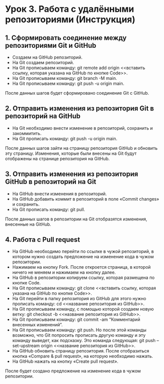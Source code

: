 # Урок 3. Работа с удалёнными репозиториями (Инструкция)

## 1. Сформировать соединение между репозиториями Git и GitHub
- Создаем на GitHub репозиторий.
- На Git создаем репозиторий.
- На Git прописываем команду: git remote add origin <<вставить ссылку, которая указана на GitHub по кнопке Code>>.
- На Git прописываем команду: git branch -M main.
- На Git прописываем команду: git push -u origin main.

После данных шагов будет сформировано соединение Git с GitHub.

## 2. Отправить изменения из репозитория Git в репозиторий на GitHub
- На Git необходимо внести изменение в репозиторий, сохранить и закоммитить.
- На Git прописать команду: git push -u origin main.

После данных шагов зайти на страницу репозитория GitHub и обновить эту страницу. Изменения, которые были внесены на Git будут отображены на странице репозитория на GitHub.

## 3. Отправить изменения из репозитория GitHub в репозиторий на Git
- На GitHub внести изменения в репозиторий.
- На GitHub добавить коммит в репозиторий в поле «Commit changes» и сохранить.
- На Git прописать команду: git pull.

После данных шагов в репозитории на Git отобразятся изменения, внесенные на GitHub.

## 4. Работа с Pull request
- На GitHub необходимо перейти по ссылке в чужой репозиторий, в котором нужно создать предложение на изменение кода в чужом репозитории.
- Нажимаем на кнопку Fork. После откроется страница, в которой ничего не меняем и нажимаем на кнопку далее.
- На GitHub в репозитории копируем ссылку, которая размещена по кнопке Code.
- На Git прописываем команду: git clone <<вставить ссылку, которая указана на GitHub по кнопке Code>>.
- На Git перейти в папку репозитория из GitHub для этого нужно прописать команду: cd <<название репозитория из GitHub>>.
- На Git прописываем команду, с помощью которой создаем новую ветку: git checkout -b <<название репозитория из GitHub>>.
- На Git прописываем команду: git commit -am “Комментарий внесенных изменений”.
- На Git прописываем команду: git push. Но после этой команды возможно, что Git попросить прописать другую команду и эту команду выведет, как подсказку. Это команда следующая: git push –set-upstream origin <<название репозитория из GitHub>>.
- На GitHub обновить страницу репозитория. После отобразиться кнопка «Compare & pull request», на которую необходимо нажать. 
- На GitHub нажать на кнопку «Create pull request».

После будет создано предложение на изменение кода в чужом репозитории.